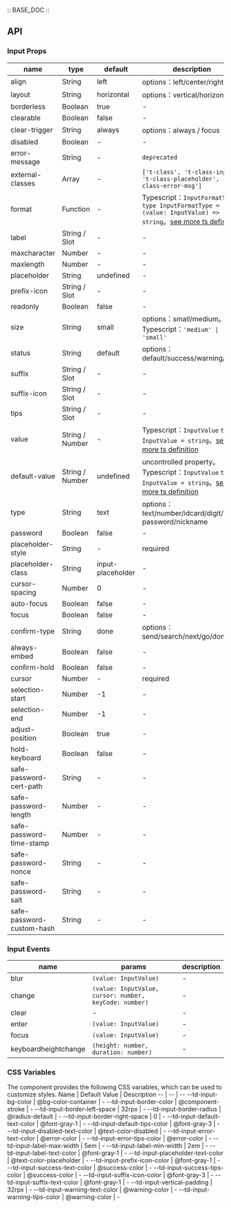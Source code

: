 :: BASE_DOC ::

## API

### Input Props

 name                      | type            | default           | description                                                                                                                                                                                 | required 
---------------------------|-----------------|-------------------|---------------------------------------------------------------------------------------------------------------------------------------------------------------------------------------------|----------
 align                     | String          | left              | options：left/center/right                                                                                                                                                                   | N        
 layout                    | String          | horizontal        | options：vertical/horizontal                                                                                                                                                                 | N        
 borderless                | Boolean         | true              | \-                                                                                                                                                                                          | N        
 clearable                 | Boolean         | false             | \-                                                                                                                                                                                          | N        
 clear-trigger             | String          | always            | options：always / focus                                                                                                                                                                      | N        
 disabled                  | Boolean         | -                 | \-                                                                                                                                                                                          | N        
 error-message             | String          | -                 | `deprecated`                                                                                                                                                                                | N        
 external-classes          | Array           | -                 | `['t-class', 't-class-input', 't-class-placeholder', 't-class-error-msg']`                                                                                                                  | N        
 format                    | Function        | -                 | Typescript：`InputFormatType` `type InputFormatType = (value: InputValue) => string`。[see more ts definition](https://github.com/Tencent/tdesign-miniprogram/tree/develop/src/input/type.ts) | N        
 label                     | String / Slot   | -                 | \-                                                                                                                                                                                          | N        
 maxcharacter              | Number          | -                 | \-                                                                                                                                                                                          | N        
 maxlength                 | Number          | -                 | \-                                                                                                                                                                                          | N        
 placeholder               | String          | undefined         | \-                                                                                                                                                                                          | N        
 prefix-icon               | String / Slot   | -                 | \-                                                                                                                                                                                          | N        
 readonly                  | Boolean         | false             | \-                                                                                                                                                                                          | N        
 size                      | String          | small             | options：small/medium。Typescript：`'medium' \| 'small'`                                                                                                                                       | N        
 status                    | String          | default           | options：default/success/warning/error                                                                                                                                                       | N        
 suffix                    | String / Slot   | -                 | \-                                                                                                                                                                                          | N        
 suffix-icon               | String / Slot   | -                 | \-                                                                                                                                                                                          | N        
 tips                      | String / Slot   | -                 | \-                                                                                                                                                                                          | N        
 value                     | String / Number | -                 | Typescript：`InputValue` `type InputValue = string`。[see more ts definition](https://github.com/Tencent/tdesign-miniprogram/tree/develop/src/input/type.ts)                                  | N        
 default-value             | String / Number | undefined         | uncontrolled property。Typescript：`InputValue` `type InputValue = string`。[see more ts definition](https://github.com/Tencent/tdesign-miniprogram/tree/develop/src/input/type.ts)            | N        
 type                      | String          | text              | options：text/number/idcard/digit/safe-password/nickname                                                                                                                                     | N        
 password                  | Boolean         | false             | \-                                                                                                                                                                                          | N        
 placeholder-style         | String          | -                 | required                                                                                                                                                                                    | Y        
 placeholder-class         | String          | input-placeholder | \-                                                                                                                                                                                          | N        
 cursor-spacing            | Number          | 0                 | \-                                                                                                                                                                                          | N        
 auto-focus                | Boolean         | false             | \-                                                                                                                                                                                          | N        
 focus                     | Boolean         | false             | \-                                                                                                                                                                                          | N        
 confirm-type              | String          | done              | options：send/search/next/go/done                                                                                                                                                            | N        
 always-embed              | Boolean         | false             | \-                                                                                                                                                                                          | N        
 confirm-hold              | Boolean         | false             | \-                                                                                                                                                                                          | N        
 cursor                    | Number          | -                 | required                                                                                                                                                                                    | Y        
 selection-start           | Number          | -1                | \-                                                                                                                                                                                          | N        
 selection-end             | Number          | -1                | \-                                                                                                                                                                                          | N        
 adjust-position           | Boolean         | true              | \-                                                                                                                                                                                          | N        
 hold-keyboard             | Boolean         | false             | \-                                                                                                                                                                                          | N        
 safe-password-cert-path   | String          | -                 | \-                                                                                                                                                                                          | N        
 safe-password-length      | Number          | -                 | \-                                                                                                                                                                                          | N        
 safe-password-time-stamp  | Number          | -                 | \-                                                                                                                                                                                          | N        
 safe-password-nonce       | String          | -                 | \-                                                                                                                                                                                          | N        
 safe-password-salt        | String          | -                 | \-                                                                                                                                                                                          | N        
 safe-password-custom-hash | String          | -                 | \-                                                                                                                                                                                          | N        

### Input Events

 name                 | params                                                 | description 
----------------------|--------------------------------------------------------|-------------
 blur                 | `(value: InputValue)`                                  | \-          
 change               | `(value: InputValue, cursor: number, keyCode: number)` | \-          
 clear                | \-                                                     | \-          
 enter                | `(value: InputValue)`                                  | \-          
 focus                | `(value: InputValue)`                                  | \-          
 keyboardheightchange | `(height: number, duration: number)`                   | \-          

### CSS Variables

The component provides the following CSS variables, which can be used to customize styles.
Name | Default Value | Description
-- | -- | --
--td-input-bg-color | @bg-color-container | -
--td-input-border-color | @component-stroke | -
--td-input-border-left-space | 32rpx | -
--td-input-border-radius | @radius-default | -
--td-input-border-right-space | 0 | -
--td-input-default-text-color | @font-gray-1 | -
--td-input-default-tips-color | @font-gray-3 | -
--td-input-disabled-text-color | @text-color-disabled | -
--td-input-error-text-color | @error-color | -
--td-input-error-tips-color | @error-color | -
--td-input-label-max-width | 5em | -
--td-input-label-min-width | 2em | -
--td-input-label-text-color | @font-gray-1 | -
--td-input-placeholder-text-color | @text-color-placeholder | -
--td-input-prefix-icon-color | @font-gray-1 | -
--td-input-success-text-color | @success-color | -
--td-input-success-tips-color | @success-color | -
--td-input-suffix-icon-color | @font-gray-3 | -
--td-input-suffix-text-color | @font-gray-1 | -
--td-input-vertical-padding | 32rpx | -
--td-input-warning-text-color | @warning-color | -
--td-input-warning-tips-color | @warning-color | - 
